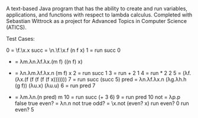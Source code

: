 A text-based Java program that has the ability to create and run variables, applications, and functions with respect to lambda calculus. Completed with Sebastian Wittrock as a project for Advanced Topics in Computer Science (ATICS).

Test Cases:

0 = \f.\x.x
succ = \n.\f.\x.f (n f x)
1 = run succ 0
+ = λm.λn.λf.λx.(m f) ((n f) x)
* = λn.λm.λf.λx.n (m f) x
2 = run succ 1
3 = run + 2 1
4 = run * 2 2
5 = (λf.(λx.(f (f (f (f (f x)))))))
7 = run succ (succ 5)
pred = λn.λf.λx.n (λg.λh.h (g f)) (λu.x) (λu.u)
6 = run pred 7
- = λm.λn.(n pred) m
10 = run succ (+ 3 6)
9 = run pred 10
not = λp.p false true
even? = λn.n not true
odd? = \x.not (even? x)
run even? 0
run even? 5
